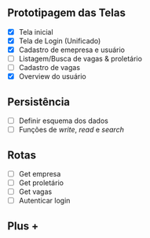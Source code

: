## Prototipagem das Telas

- [x] Tela inicial
- [x] Tela de Login (Unificado)
- [x] Cadastro de emepresa e usuário
- [ ] Listagem/Busca de vagas & proletário
- [ ] Cadastro de vagas
- [x] Overview do usuário

## Persistência
- [ ] Definir esquema dos dados
- [ ] Funções de _write_, _read_ e _search_

## Rotas
- [ ] Get empresa
- [ ] Get proletário
- [ ] Get vagas
- [ ] Autenticar login

## Plus +
